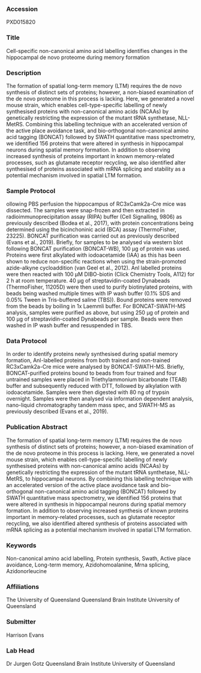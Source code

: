 ### Accession
PXD015820

### Title
Cell-specific non-canonical amino acid labelling identifies changes in the hippocampal de novo proteome during memory formation

### Description
The formation of spatial long-term memory (LTM) requires the de novo synthesis of distinct sets of proteins; however, a non-biased examination of the de novo proteome in this process is lacking. Here, we generated a novel mouse strain, which enables cell-type-specific labelling of newly synthesised proteins with non-canonical amino acids (NCAAs) by genetically restricting the expression of the mutant tRNA synthetase, NLL-MetRS. Combining this labelling technique with an accelerated version of the active place avoidance task, and bio-orthogonal non-canonical amino acid tagging (BONCAT) followed by SWATH quantitative mass spectrometry, we identified 156 proteins that were altered in synthesis in hippocampal neurons during spatial memory formation. In addition to observing increased synthesis of proteins important in known memory-related processes, such as glutamate receptor recycling, we also identified alter synthesised of proteins associated with mRNA splicing and stability as a potential mechanism involved in spatial LTM formation.

### Sample Protocol
ollowing PBS perfusion the hippocampus of RC3xCamk2a-Cre mice was dissected. The samples were snap-frozen and then extracted in radioimmunoprecipitation assay (RIPA) buffer (Cell Signalling, 9806) as previously described (Bodea et al., 2017), with protein concentrations being determined using the bicinchoninic acid (BCA) assay (ThermoFisher, 23225). BONCAT purification was carried out as previously described (Evans et al., 2019). Briefly, for samples to be analysed via western blot following BONCAT purification (BONCAT-WB), 100 μg of protein was used. Proteins were first alkylated with iodoacetamide (IAA) as this has been shown to reduce non-specific reactions when using the strain-promoted azide-alkyne cycloaddition (van Geel et al., 2012). Anl labelled proteins were then reacted with 100 μM DIBO-biotin (Click Chemistry Tools, A112) for 2 h at room temperature. 40 μg of streptavidin-coated Dynabeads (ThermoFisher, 11205D) were then used to purify biotinylated proteins, with beads being washed multiple times with IP wash buffer (0.1% SDS and 0.05% Tween in Tris-buffered saline (TBS)). Bound proteins were removed from the beads by boiling in 1x Laemmli buffer. For BONCAT-SWATH-MS analysis, samples were purified as above, but using 250 μg of protein and 100 μg of streptavidin-coated Dynabeads per sample. Beads were then washed in IP wash buffer and resuspended in TBS.

### Data Protocol
In order to identify proteins newly synthesised during spatial memory formation, Anl-labelled proteins from both trained and non-trained RC3xCamk2a-Cre mice were analysed by BONCAT-SWATH-MS. Briefly, BONCAT-purified proteins bound to beads from four trained and four untrained samples were placed in Triethylammonium bicarbonate (TEAB) buffer and subsequently reduced with DTT, followed by alkylation with iodoacetamide. Samples were then digested with 80 ng of trypsin overnight. Samples were then analysed via information dependent analysis, nano-liquid chromatography tandem mass spec, and SWATH-MS as previously described (Evans et al., 2019).

### Publication Abstract
The formation of spatial long-term memory (LTM) requires the de novo synthesis of distinct sets of proteins; however, a non-biased examination of the de novo proteome in this process is lacking. Here, we generated a novel mouse strain, which enables cell-type-specific labelling of newly synthesised proteins with non-canonical amino acids (NCAAs) by genetically restricting the expression of the mutant tRNA synthetase, NLL-MetRS, to hippocampal neurons. By combining this labelling technique with an accelerated version of the active place avoidance task and bio-orthogonal non-canonical amino acid tagging (BONCAT) followed by SWATH quantitative mass spectrometry, we identified 156 proteins that were altered in synthesis in hippocampal neurons during spatial memory formation. In addition to observing increased synthesis of known proteins important in memory-related processes, such as glutamate receptor recycling, we also identified altered synthesis of proteins associated with mRNA splicing as a potential mechanism involved in spatial LTM formation.

### Keywords
Non-canonical amino acid labelling, Protein synthesis, Swath, Active place avoidance, Long-term memory, Azidohomoalanine, Mrna splicing, Azidonorleucine

### Affiliations
The University of Queensland
Queensland Brain Institute University of Queensland

### Submitter
Harrison Evans

### Lab Head
Dr Jurgen Gotz
Queensland Brain Institute University of Queensland


